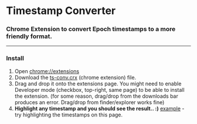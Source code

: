 # Timestamp Converter


### Chrome Extension to convert Epoch timestamps to a more friendly format.

****
### Install


1. Open [chrome://extensions](chrome://extensions)
2. Download the [ts-conv.crx](https://github.com/prajwalrao/ts-converter/blob/master/ts-conv.crx?raw=true) (chrome extension) file.
3. Drag and drop it onto the extensions page. You might need to enable Developer mode (checkbox, top-right, same page) to be able to install the extension. (for some reason, drag/drop from the downloads bar produces an error. Drag/drop from finder/explorer works fine)
4. **Highlight any timestamp and you should see the result.. :)**
 [example](https://cwiki.apache.org/confluence/display/AMBARI/Metrics+Collector+API+Specification) - try highlighting the timestamps on this page.
